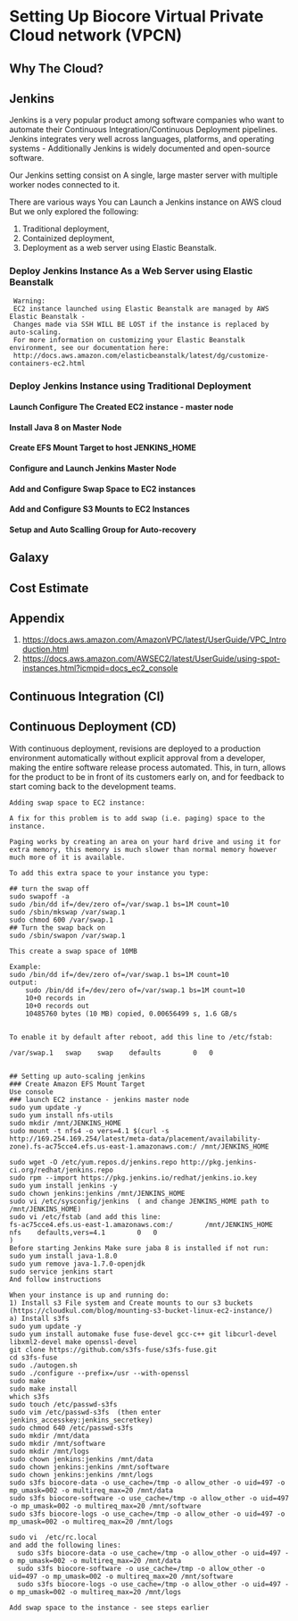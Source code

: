 # Setting Up Biocore Virtual Private Cloud network (VPCN)
## Why The Cloud?
## Jenkins
Jenkins is a very popular product among software companies who want to automate their Continuous Integration/Continuous Deployment pipelines.
Jenkins integrates very well across languages, platforms, and operating systems - Additionally Jenkins is widely documented
 and open-source software.

Our Jenkins setting consist on A single, large master server with multiple worker nodes connected to it.

There are various ways You can Launch a Jenkins instance  on AWS cloud But we only explored the following:
1) Traditional deployment, 
2) Containized deployment,
3) Deployment as a web server using Elastic Beanstalk.  

### Deploy Jenkins Instance As a Web Server using Elastic Beanstalk
```
 Warning:
 EC2 instance launched using Elastic Beanstalk are managed by AWS Elastic Beanstalk - 
 Changes made via SSH WILL BE LOST if the instance is replaced by auto-scaling. 
 For more information on customizing your Elastic Beanstalk environment, see our documentation here: 
 http://docs.aws.amazon.com/elasticbeanstalk/latest/dg/customize-containers-ec2.html
```
### Deploy Jenkins Instance using Traditional Deployment 
#### Launch Configure The Created EC2 instance - master node
#### Install Java 8 on Master Node
#### Create EFS Mount Target to host JENKINS_HOME
#### Configure and Launch Jenkins Master Node
#### Add and Configure Swap Space to EC2 instances
#### Add and Configure S3 Mounts to EC2 Instances 
#### Setup and Auto Scalling Group for Auto-recovery 

## Galaxy
## Cost Estimate

## Appendix 

1) https://docs.aws.amazon.com/AmazonVPC/latest/UserGuide/VPC_Introduction.html
2) https://docs.aws.amazon.com/AWSEC2/latest/UserGuide/using-spot-instances.html?icmpid=docs_ec2_console
## Continuous Integration (CI)
## Continuous Deployment (CD)
With continuous deployment, revisions are deployed to a production environment automatically without explicit approval from a developer, making the entire software release process automated. This, in turn, allows for the product to be in front of its customers early on, and for feedback to start coming back to the development teams.

```
Adding swap space to EC2 instance:

A fix for this problem is to add swap (i.e. paging) space to the instance.

Paging works by creating an area on your hard drive and using it for extra memory, this memory is much slower than normal memory however much more of it is available.

To add this extra space to your instance you type:

## turn the swap off
sudo swapoff -a
sudo /bin/dd if=/dev/zero of=/var/swap.1 bs=1M count=10
sudo /sbin/mkswap /var/swap.1
sudo chmod 600 /var/swap.1
## Turn the swap back on 
sudo /sbin/swapon /var/swap.1

This create a swap space of 10MB 

Example:
sudo /bin/dd if=/dev/zero of=/var/swap.1 bs=1M count=10
output: 
    sudo /bin/dd if=/dev/zero of=/var/swap.1 bs=1M count=10
    10+0 records in
    10+0 records out
    10485760 bytes (10 MB) copied, 0.00656499 s, 1.6 GB/s


To enable it by default after reboot, add this line to /etc/fstab:

/var/swap.1   swap    swap    defaults        0   0


## Setting up auto-scaling jenkins
### Create Amazon EFS Mount Target
Use console 
### launch EC2 instance - jenkins master node
sudo yum update -y
sudo yum install nfs-utils 
sudo mkdir /mnt/JENKINS_HOME
sudo mount -t nfs4 -o vers=4.1 $(curl -s http://169.254.169.254/latest/meta-data/placement/availability-zone).fs-ac75cce4.efs.us-east-1.amazonaws.com:/ /mnt/JENKINS_HOME

sudo wget -O /etc/yum.repos.d/jenkins.repo http://pkg.jenkins-ci.org/redhat/jenkins.repo
sudo rpm --import https://pkg.jenkins.io/redhat/jenkins.io.key 
sudo yum install jenkins -y 
sudo chown jenkins:jenkins /mnt/JENKINS_HOME
sudo vi /etc/sysconfig/jenkins  ( and change JENKINS_HOME path to /mnt/JENKINS_HOME)
sudo vi /etc/fstab (and add this line:
fs-ac75cce4.efs.us-east-1.amazonaws.com:/        /mnt/JENKINS_HOME       nfs    defaults,vers=4.1        0   0
)
Before starting Jenkins Make sure jaba 8 is installed if not run:
sudo yum install java-1.8.0
sudo yum remove java-1.7.0-openjdk
sudo service jenkins start
And follow instructions

When your instance is up and running do:
1) Install s3 File system and Create mounts to our s3 buckets (https://cloudkul.com/blog/mounting-s3-bucket-linux-ec2-instance/)
a) Install s3fs
sudo yum update -y
sudo yum install automake fuse fuse-devel gcc-c++ git libcurl-devel libxml2-devel make openssl-devel
git clone https://github.com/s3fs-fuse/s3fs-fuse.git
cd s3fs-fuse
sudo ./autogen.sh
sudo ./configure --prefix=/usr --with-openssl
sudo make
sudo make install
which s3fs
sudo touch /etc/passwd-s3fs
sudo vim /etc/passwd-s3fs  (then enter jenkins_accesskey:jenkins_secretkey)
sudo chmod 640 /etc/passwd-s3fs
sudo mkdir /mnt/data
sudo mkdir /mnt/software
sudo mkdir /mnt/logs
sudo chown jenkins:jenkins /mnt/data
sudo chown jenkins:jenkins /mnt/software
sudo chown jenkins:jenkins /mnt/logs
sudo s3fs biocore-data -o use_cache=/tmp -o allow_other -o uid=497 -o mp_umask=002 -o multireq_max=20 /mnt/data
sudo s3fs biocore-software -o use_cache=/tmp -o allow_other -o uid=497 -o mp_umask=002 -o multireq_max=20 /mnt/software
sudo s3fs biocore-logs -o use_cache=/tmp -o allow_other -o uid=497 -o mp_umask=002 -o multireq_max=20 /mnt/logs

sudo vi  /etc/rc.local 
and add the following lines:
  sudo s3fs biocore-data -o use_cache=/tmp -o allow_other -o uid=497 -o mp_umask=002 -o multireq_max=20 /mnt/data
  sudo s3fs biocore-software -o use_cache=/tmp -o allow_other -o uid=497 -o mp_umask=002 -o multireq_max=20 /mnt/software
  sudo s3fs biocore-logs -o use_cache=/tmp -o allow_other -o uid=497 -o mp_umask=002 -o multireq_max=20 /mnt/logs

Add swap space to the instance - see steps earlier


```
